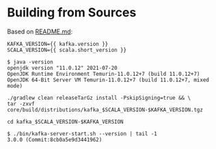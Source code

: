 # Building from Sources

Based on [README.md](https://github.com/apache/kafka/blob/2.8.0/README.md#apache-kafka):

```text
KAFKA_VERSION={{ kafka.version }}
SCALA_VERSION={{ scala.short_version }}
```

```text
$ java -version
openjdk version "11.0.12" 2021-07-20
OpenJDK Runtime Environment Temurin-11.0.12+7 (build 11.0.12+7)
OpenJDK 64-Bit Server VM Temurin-11.0.12+7 (build 11.0.12+7, mixed mode)
```

```text
./gradlew clean releaseTarGz install -PskipSigning=true && \
tar -zxvf core/build/distributions/kafka_$SCALA_VERSION-$KAFKA_VERSION.tgz
```

```text
cd kafka_$SCALA_VERSION-$KAFKA_VERSION
```

```text
$ ./bin/kafka-server-start.sh --version | tail -1
3.0.0 (Commit:8cb0a5e9d3441962)
```
